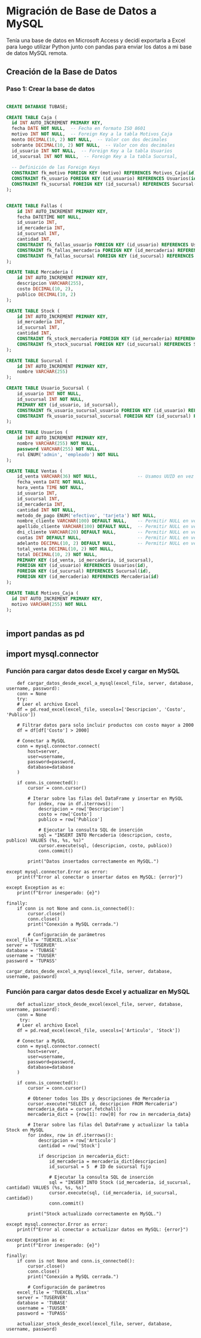 # Migración de Base de Datos a MySQL

Tenía una base de datos en Microsoft Access y decidí exportarla a Excel para luego utilizar Python junto con pandas para enviar los datos a mi base de datos MySQL remota.

## Creación de la Base de Datos

### Paso 1: Crear la base de datos

```sql

CREATE DATABASE TUBASE;

CREATE TABLE Caja (
  id INT AUTO_INCREMENT PRIMARY KEY,
  fecha DATE NOT NULL,  -- Fecha en formato ISO 8601
  motivo INT NOT NULL,  -- Foreign Key a la tabla Motivos_Caja
  monto DECIMAL(10, 2) NOT NULL,  -- Valor con dos decimales
  sobrante DECIMAL(10, 2) NOT NULL,  -- Valor con dos decimales
  id_usuario INT NOT NULL,  -- Foreign Key a la tabla Usuarios
  id_sucursal INT NOT NULL,  -- Foreign Key a la tabla Sucursal,
  
  -- Definición de las Foreign Keys
  CONSTRAINT fk_motivo FOREIGN KEY (motivo) REFERENCES Motivos_Caja(id),
  CONSTRAINT fk_usuario FOREIGN KEY (id_usuario) REFERENCES Usuarios(id),
  CONSTRAINT fk_sucursal FOREIGN KEY (id_sucursal) REFERENCES Sucursal(id)
);


CREATE TABLE Fallas (
    id INT AUTO_INCREMENT PRIMARY KEY,
    fecha DATETIME NOT NULL,
    id_usuario INT,
    id_mercaderia INT,
    id_sucursal INT,
    cantidad INT,
    CONSTRAINT fk_fallas_usuario FOREIGN KEY (id_usuario) REFERENCES Usuarios(id),
    CONSTRAINT fk_fallas_mercaderia FOREIGN KEY (id_mercaderia) REFERENCES Mercaderia(id),
    CONSTRAINT fk_fallas_sucursal FOREIGN KEY (id_sucursal) REFERENCES Sucursal(id)
);

CREATE TABLE Mercaderia (
    id INT AUTO_INCREMENT PRIMARY KEY,
    descripcion VARCHAR(255),
    costo DECIMAL(10, 2),
    publico DECIMAL(10, 2)
);

CREATE TABLE Stock (
    id INT AUTO_INCREMENT PRIMARY KEY,
    id_mercaderia INT,
    id_sucursal INT,
    cantidad INT,
    CONSTRAINT fk_stock_mercaderia FOREIGN KEY (id_mercaderia) REFERENCES Mercaderia(id),
    CONSTRAINT fk_stock_sucursal FOREIGN KEY (id_sucursal) REFERENCES Sucursal(id)
);

CREATE TABLE Sucursal (
    id INT AUTO_INCREMENT PRIMARY KEY,
    nombre VARCHAR(255)
);

CREATE TABLE Usuario_Sucursal (
    id_usuario INT NOT NULL,
    id_sucursal INT NOT NULL,
    PRIMARY KEY (id_usuario, id_sucursal),
    CONSTRAINT fk_usuario_sucursal_usuario FOREIGN KEY (id_usuario) REFERENCES Usuarios(id),
    CONSTRAINT fk_usuario_sucursal_sucursal FOREIGN KEY (id_sucursal) REFERENCES Sucursal(id)
);

CREATE TABLE Usuarios (
    id INT AUTO_INCREMENT PRIMARY KEY,
    nombre VARCHAR(255) NOT NULL,
    password VARCHAR(255) NOT NULL,
    rol ENUM('admin', 'empleado') NOT NULL
);

CREATE TABLE Ventas (
    id_venta VARCHAR(36) NOT NULL,               -- Usamos UUID en vez de INT
    fecha_venta DATE NOT NULL,
    hora_venta TIME NOT NULL,
    id_usuario INT,
    id_sucursal INT,
    id_mercaderia INT,
    cantidad INT NOT NULL,
    metodo_de_pago ENUM('efectivo', 'tarjeta') NOT NULL,
    nombre_cliente VARCHAR(100) DEFAULT NULL,    -- Permitir NULL en ventas en efectivo
    apellido_cliente VARCHAR(100) DEFAULT NULL,  -- Permitir NULL en ventas en efectivo
    dni_cliente VARCHAR(20) DEFAULT NULL,        -- Permitir NULL en ventas en efectivo
    cuotas INT DEFAULT NULL,                     -- Permitir NULL en ventas en efectivo
    adelanto DECIMAL(10, 2) DEFAULT NULL,        -- Permitir NULL en ventas en efectivo
    total_venta DECIMAL(10, 2) NOT NULL,
    total DECIMAL(10, 2) NOT NULL,
    PRIMARY KEY (id_venta, id_mercaderia, id_sucursal),
    FOREIGN KEY (id_usuario) REFERENCES Usuarios(id),
    FOREIGN KEY (id_sucursal) REFERENCES Sucursal(id),
    FOREIGN KEY (id_mercaderia) REFERENCES Mercaderia(id)
);

CREATE TABLE Motivos_Caja (
  id INT AUTO_INCREMENT PRIMARY KEY,
  motivo VARCHAR(255) NOT NULL
);



```

## import pandas as pd

## import mysql.connector

### Función para cargar datos desde Excel y cargar en MySQL

        def cargar_datos_desde_excel_a_mysql(excel_file, server, database,       username, password):
        conn = None
        try:
        # Leer el archivo Excel
        df = pd.read_excel(excel_file, usecols=['Descripcion', 'Costo', 'Publico'])

        # Filtrar datos para solo incluir productos con costo mayor a 2000
        df = df[df['Costo'] > 2000]

        # Conectar a MySQL
        conn = mysql.connector.connect(
            host=server,
            user=username,
            password=password,
            database=database
        )

        if conn.is_connected():
            cursor = conn.cursor()

            # Iterar sobre las filas del DataFrame y insertar en MySQL
            for index, row in df.iterrows():
                descripcion = row['Descripcion']
                costo = row['Costo']
                publico = row['Publico']

                # Ejecutar la consulta SQL de inserción
                sql = "INSERT INTO Mercaderia (descripcion, costo, publico) VALUES (%s, %s, %s)"
                cursor.execute(sql, (descripcion, costo, publico))
                conn.commit()

            print("Datos insertados correctamente en MySQL.")

    except mysql.connector.Error as error:
        print(f"Error al conectar o insertar datos en MySQL: {error}")

    except Exception as e:
        print(f"Error inesperado: {e}")

    finally:
        if conn is not None and conn.is_connected():
            cursor.close()
            conn.close()
            print("Conexión a MySQL cerrada.")

            # Configuración de parámetros
    excel_file = 'TUEXCEL.xlsx'
    server = 'TUSERVER'
    database = 'TUBASE'
    username = 'TUUSER'
    password = 'TUPASS'

    cargar_datos_desde_excel_a_mysql(excel_file, server, database, username, password)

### Función para cargar datos desde Excel y actualizar en MySQL

        def actualizar_stock_desde_excel(excel_file, server, database, username, password):
        conn = None
         try:
        # Leer el archivo Excel
        df = pd.read_excel(excel_file, usecols=['Articulo', 'Stock'])

        # Conectar a MySQL
        conn = mysql.connector.connect(
            host=server,
            user=username,
            password=password,
            database=database
        )

        if conn.is_connected():
            cursor = conn.cursor()

            # Obtener todos los IDs y descripciones de Mercaderia
            cursor.execute("SELECT id, descripcion FROM Mercaderia")
            mercaderia_data = cursor.fetchall()
            mercaderia_dict = {row[1]: row[0] for row in mercaderia_data}

            # Iterar sobre las filas del DataFrame y actualizar la tabla Stock en MySQL
            for index, row in df.iterrows():
                descripcion = row['Articulo']
                cantidad = row['Stock']

                if descripcion in mercaderia_dict:
                    id_mercaderia = mercaderia_dict[descripcion]
                    id_sucursal = 5  # ID de sucursal fijo

                    # Ejecutar la consulta SQL de inserción
                    sql = "INSERT INTO Stock (id_mercaderia, id_sucursal, cantidad) VALUES (%s, %s, %s)"
                    cursor.execute(sql, (id_mercaderia, id_sucursal, cantidad))
                    conn.commit()

            print("Stock actualizado correctamente en MySQL.")

    except mysql.connector.Error as error:
        print(f"Error al conectar o actualizar datos en MySQL: {error}")

    except Exception as e:
        print(f"Error inesperado: {e}")

    finally:
        if conn is not None and conn.is_connected():
            cursor.close()
            conn.close()
            print("Conexión a MySQL cerrada.")

            # Configuración de parámetros
        excel_file = 'TUEXCEL.xlsx'
        server = 'TUSERVER'
        database = 'TUBASE'
        username = 'TUUSER'
        password = 'TUPASS'

        actualizar_stock_desde_excel(excel_file, server, database, username, password)
